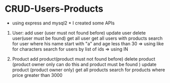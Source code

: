 # CRUD-Users-Products

 * using express and mysql2 *
I created some APIs 
1) User:
   add user (user must not found before)
   update user 
   delete user(user must be found)
   get all user 
   get all users with products
   search for user where his name start with "a" and age less than 30 => using like for characters
   search for users by list of ids => using IN

2) Product
    add product(product must not found before)
    delete product (product owner only can do this and product must be found )
    update product (product owner only)
    get all products 
    search for products where price greater than 3000

   
